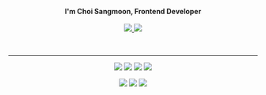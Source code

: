 <p align="center">
  <b>I'm Choi Sangmoon, Frontend Developer</b><br><br>
       <a href="mailto:laugh120@gmail.com" target="_blank">
   <img src="https://img.shields.io/badge/Gmail-EA4335.svg?style=flat-square&logo=Gmail&logoColor=ffffff"/>
   </a> <a href="https://hill-citrine-155.notion.site/b81d301af449488b8c7b0a009c975567" target="_blank"><img src="https://img.shields.io/badge/Portfolio-000000?style=flat-square&logo=Notion&logoColor=ffffff"/></a>
</p>

<br>

***
<p align="center">
  <img src="https://img.shields.io/badge/JavaScript-BB2649?style=for-the-badge&logo=JavaScript&logoColor=F7DF1E"> <img src="https://img.shields.io/badge/TypeScript-10556E?style=for-the-badge&logo=TypeScript&logoColor=white"> <img src="https://img.shields.io/badge/React-138EBA?style=for-the-badge&logo=React&logoColor=white"> <img src="https://img.shields.io/badge/Next.js-6E0B22?style=for-the-badge&logo=Next.js&logoColor=white">
</p>
<p align="center">
  <img src="https://img.shields.io/badge/AWSLambda-FF9900?style=for-the-badge&logo=AWSLambda&logoColor=white"> <img src="https://img.shields.io/badge/DynamoDB-4053D6?style=for-the-badge&logo=DynamoDB&logoColor=white"> <img src="https://img.shields.io/badge/S3-569A31?style=for-the-badge&logo=S3&logoColor=white">
</p>
